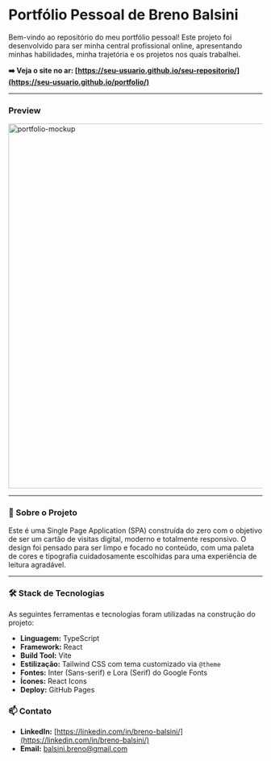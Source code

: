 # Portfólio Pessoal de Breno Balsini

Bem-vindo ao repositório do meu portfólio pessoal! Este projeto foi desenvolvido para ser minha central profissional online, apresentando minhas habilidades, minha trajetória e os projetos nos quais trabalhei.

**➡️ Veja o site no ar: [https://seu-usuario.github.io/seu-repositorio/](https://seu-usuario.github.io/portfolio/)**

---

### Preview

<img width="1584" height="724" alt="portfolio-mockup" src="https://github.com/user-attachments/assets/d4379a5f-6e06-4f6a-bd0b-f250721643a1" />

---

### 🚀 Sobre o Projeto

Este é uma Single Page Application (SPA) construída do zero com o objetivo de ser um cartão de visitas digital, moderno e totalmente responsivo. O design foi pensado para ser limpo e focado no conteúdo, com uma paleta de cores e tipografia cuidadosamente escolhidas para uma experiência de leitura agradável.

---

### 🛠️ Stack de Tecnologias

As seguintes ferramentas e tecnologias foram utilizadas na construção do projeto:

* **Linguagem:** TypeScript
* **Framework:** React
* **Build Tool:** Vite
* **Estilização:** Tailwind CSS com tema customizado via `@theme`
* **Fontes:** Inter (Sans-serif) e Lora (Serif) do Google Fonts
* **Ícones:** React Icons
* **Deploy:** GitHub Pages


### 📫 Contato

* **LinkedIn:** [https://linkedin.com/in/breno-balsini/](https://linkedin.com/in/breno-balsini/)
* **Email:** balsini.breno@gmail.com
